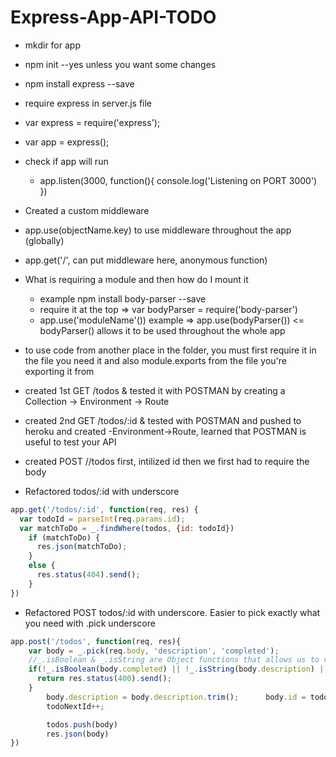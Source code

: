 # Express-App-API-TODO

- mkdir for app
- npm init --yes unless you want some changes
- npm install express --save
- require express in server.js file
- var express = require('express');
- var app = express();
- check if app will run
  - app.listen(3000, function(){
      console.log('Listening on PORT 3000')
    })

- Created a custom middleware
- app.use(objectName.key) to use middleware throughout the app (globally)
- app.get('/', can put middleware here, anonymous function)
- What is requiring a module and then how do I mount it
  - example npm install body-parser --save
  - require it at the top => var bodyParser = require('body-parser')
  - app.use('moduleName'()) example => app.use(bodyParser()) <= bodyParser() allows it to be used throughout the whole app

- to use code from another place in the folder, you must first require it in the file you need it and also module.exports from the file you're exporting it from

- created 1st GET /todos & tested it with POSTMAN by creating a Collection -> Environment -> Route

- created 2nd GET /todos/:id & tested with POSTMAN and pushed to heroku and created -Environment->Route, learned that POSTMAN is useful to test your API

- created POST //todos
first, intilized id
then we first had to require the body

- Refactored todos/:id with underscore
```javascript
app.get('/todos/:id', function(req, res) {
  var todoId = parseInt(req.params.id);
  var matchToDo = _.findWhere(todos, {id: todoId})
    if (matchToDo) {
      res.json(matchToDo);
    }
    else {
      res.status(404).send();
    }
})
```

- Refactored POST todos/:id with underscore. Easier to pick exactly what you need with .pick underscore 
```javascript
app.post('/todos', function(req, res){
    var body = _.pick(req.body, 'description', 'completed');
    //_.isBoolean & _.isString are Object functions that allows us to validate. We have the body object through body-parser
    if(!_.isBoolean(body.completed) || !_.isString(body.description) || body.description.trim().length === 0) {
      return res.status(400).send();
    }
        body.description = body.description.trim();      body.id = todoNextId;
        todoNextId++;

        todos.push(body)
        res.json(body)
})
```
